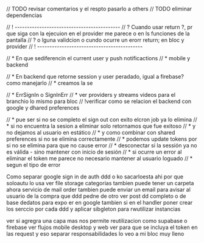 
// TODO revisar comentarios y el respto pasarlo a others 
// TODO eliminar dependencias


<!-- ! no se debe enviar el userID des el body hacerlo desde el token  -->

// ! -------------------------------------------
// ? Cuando usar return ?, pr que siga con la ejecuion en el provider me parece o en ls funciones de la pantalla
// ? o lguna validcion o cundo ocurre un erorr return; en bloc y provider 
// ! -------------------------------------------

// * En que sediferencin el current user y push  notificactions
// * mobile y backend

// * En backend que retorne session y user peradado, igual a firebase? como manejarlo
// * creamos la se

// * ErrSignIn o SignInErr
// * ver providers y streams videos para el branchio lo mismo para bloc
// !verificar como se relacion el backend con google y dhared preferences


  // * pue ser si no se completo el sign out con exito elcron job ya lo elimina
  // * si no encuentra la sesion a eliminar solo retornamos que fue exitoso
  // * y no dejamos al usuario en estático
  // * y como combinar con shared preferences si no se elimina correctamente
  // * podemos update tokens por si no se elimina para que no cause error
  // * desconectar si la sessión ya no es válida - sino mantener con inicio de sesión
  // * si ocurre un error al eliminar el token me parece no necesario mantener al usuario loguado
  // * segun el tipo de error


Como separar google sign in de auth ddd o ko sacarloesta ahi por que soloautu lo usa ver file storage categorias tambien puede tener un carpeta ahora servicio de mail order tambien puede enviar un email para avisar al usuario de la compra que ddd pedne de otro ver post dd completo o de base dedatos para expo er en google tambien si en el handler poner crear los serccio por cada ddd y aplicar sibgleton para rwutilizar instancias


ver si agregra una capa mas nos permite reutilizacion como supabase o firebase
ver flujos mobile desktop y web ver para que se incluya el token en las request y eso
separar responsabilidades lo veo a mi bloc muy lleno

<!-- TODO ver si usar el token desde la ui pasandolo o injectarle a otro bloc -->

<!-- * si se actualiza el user o auth en el backend debes retornarlo  -->
<!-- * AuthStateEnableTwoFaSmsVerified -->

<!-- TODO importante que pasa que por ejemplo realiza su sign up y no retora nada salvamos -->
<!-- TODO  si retornaria la session ahi si ubiéramos tenido inconvenientes -->
<!-- TODO importante por que, si nosotros retornabamos le user, eluser en estado -->
<!-- TODO no verificado luego mostramos la panalla de verificar el suaurio ingresa el otp -->
<!-- TODO y verifico su correo salio el flujo todo correcto  pero mi user se  -->
<!-- TODO mantendría con estado de no verificado y no habbria problema seguiria con el flujo -->
<!-- TODO pero se mantiene con no verificado ahora lo mismo pasa para enableTwoFaSms -->
<!-- TODO que seria mejor retornar el auth el user en este caso o usa realtime sse o sockets -->
<!-- TODO para actualizar mi user -->

<!-- TODO existe tres formas de agregar mensajes de validaciones en el campo de texto -->
<!-- TODO en mensaje en el centro o un mensaje que emerge de la parte de abajo ver cual es -->
<!-- TODO mejor según el caso -->